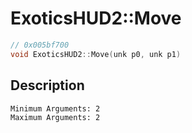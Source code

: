 # ExoticsHUD2::Move
```c
// 0x005bf700
void ExoticsHUD2::Move(unk p0, unk p1)
```
## Description
```
Minimum Arguments: 2
Maximum Arguments: 2
```
